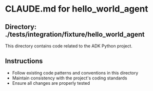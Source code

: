 # CLAUDE.md for hello_world_agent

## Directory: ./tests/integration/fixture/hello_world_agent

This directory contains code related to the ADK Python project.

## Instructions
- Follow existing code patterns and conventions in this directory
- Maintain consistency with the project's coding standards
- Ensure all changes are properly tested
